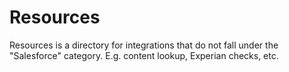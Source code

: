# Resources #

Resources is a directory for integrations that do not fall under the "Salesforce" category.
E.g. content lookup, Experian checks, etc.
